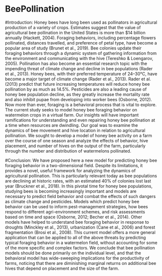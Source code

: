 # BeePollination

#Introduction:
Honey bees have long been used as pollinators in agricultural production of a variety of crops. Estimates suggest that the value of agricultural bee pollination in the United States is more than $14 billion annually (Hackett, 2004). Foraging behaviors, including percentage flowers pollinated, distances travelled, and preference of petal type, have become a popular area of study (Brunet et al., 2019). Bee colonies update their foraging behaviors through a dynamic system of gathering information from the environment and communicating with the hive (Tereshko & Loengarov, 2005). Pollination has also become an essential research topic with the impending threat of climate change and decline in bee populations (Rader et al., 2013). Honey bees, with their preferred temperature of 24–30°C, have become a major target of climate change (Rader et al., 2013). Rader et al. (2013) predict that future increasing temperatures will reduce honey bee pollination by as much as 14.5%. Pesticides are also a leading cause of honey bee population decline, as they greatly increase the mortality rate and also inhibit pupae from developing into worker bees (Osborne, 2012). Now more than ever, foraging is a behavioral process that is vital to explore. The current study seeks to model honey bee foraging behavior on watermelon crops in a virtual farm. Our insights will have important ramifications for understanding and even repairing honey bee pollination at a time when resources are dwindling. Our goal was to examine the dynamics of bee movement and hive location in relation to agricultural pollination. We sought to develop a model of honey bee activity on a farm over the course of one season and analyze the effects of behavior, hive placement, and number of hives on the output of the farm, particularly through the number and distribution of watermelons pollinated.

#Conclusion:
We have proposed here a new model for predicting honey bee foraging behavior in a two-dimensional field. Despite its limitations, it provides a novel, useful framework for analyzing the dynamics of agricultural pollination. This is particularly relevant today as bee populations are declining at historic rates, with an estimated 40% of colonies lost last year (Bruckner et al., 2018). In this pivotal time for honey bee populations, studying bees is becoming increasingly important and models are necessary to predict field behavior and combat the effects of such dangers as climate change and pesticides. Models which predict honey bee behavior can be used to inform pest-management strategies, how bees respond to different agri-environment schemes, and risk assessments based on time and space (Osborne, 2012; Becher et al., 2014). Other models have helped to understand bee foraging behavior in response to droughts (Minckley et al., 2013), urbanization (Cane et al., 2006) and forest fragmentation (Brosi et al., 2008). This current model offers a more general application that can be applied to all of the above threats by predicting typical foraging behavior in a watermelon field, without accounting for some of the more specific and complex factors. We conclude that bee pollination models should be done primarily on the individual level, and that the behavioral model has wide-sweeping implications for the productivity of farms, noticing that there are diminishing marginal returns on additional bee hives that depend on placement and the size of the farm.
